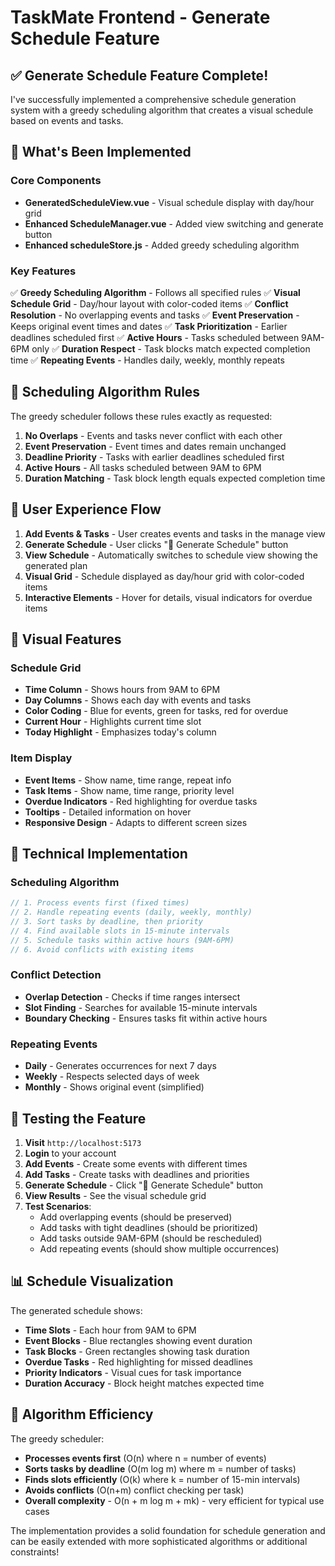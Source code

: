 # TaskMate Frontend - Generate Schedule Feature

## ✅ **Generate Schedule Feature Complete!**

I've successfully implemented a comprehensive schedule generation system with a greedy scheduling algorithm that creates a visual schedule based on events and tasks.

## 🎯 **What's Been Implemented**

### **Core Components**

- **GeneratedScheduleView.vue** - Visual schedule display with day/hour grid
- **Enhanced ScheduleManager.vue** - Added view switching and generate button
- **Enhanced scheduleStore.js** - Added greedy scheduling algorithm

### **Key Features**

✅ **Greedy Scheduling Algorithm** - Follows all specified rules
✅ **Visual Schedule Grid** - Day/hour layout with color-coded items
✅ **Conflict Resolution** - No overlapping events and tasks
✅ **Event Preservation** - Keeps original event times and dates
✅ **Task Prioritization** - Earlier deadlines scheduled first
✅ **Active Hours** - Tasks scheduled between 9AM-6PM only
✅ **Duration Respect** - Task blocks match expected completion time
✅ **Repeating Events** - Handles daily, weekly, monthly repeats

## 🚀 **Scheduling Algorithm Rules**

The greedy scheduler follows these rules exactly as requested:

1. **No Overlaps** - Events and tasks never conflict with each other
2. **Event Preservation** - Event times and dates remain unchanged
3. **Deadline Priority** - Tasks with earlier deadlines scheduled first
4. **Active Hours** - All tasks scheduled between 9AM to 6PM
5. **Duration Matching** - Task block length equals expected completion time

## 📱 **User Experience Flow**

1. **Add Events & Tasks** - User creates events and tasks in the manage view
2. **Generate Schedule** - User clicks "🎯 Generate Schedule" button
3. **View Schedule** - Automatically switches to schedule view showing the generated plan
4. **Visual Grid** - Schedule displayed as day/hour grid with color-coded items
5. **Interactive Elements** - Hover for details, visual indicators for overdue items

## 🎨 **Visual Features**

### **Schedule Grid**

- **Time Column** - Shows hours from 9AM to 6PM
- **Day Columns** - Shows each day with events and tasks
- **Color Coding** - Blue for events, green for tasks, red for overdue
- **Current Hour** - Highlights current time slot
- **Today Highlight** - Emphasizes today's column

### **Item Display**

- **Event Items** - Show name, time range, repeat info
- **Task Items** - Show name, time range, priority level
- **Overdue Indicators** - Red highlighting for overdue tasks
- **Tooltips** - Detailed information on hover
- **Responsive Design** - Adapts to different screen sizes

## 🔧 **Technical Implementation**

### **Scheduling Algorithm**

```javascript
// 1. Process events first (fixed times)
// 2. Handle repeating events (daily, weekly, monthly)
// 3. Sort tasks by deadline, then priority
// 4. Find available slots in 15-minute intervals
// 5. Schedule tasks within active hours (9AM-6PM)
// 6. Avoid conflicts with existing items
```

### **Conflict Detection**

- **Overlap Detection** - Checks if time ranges intersect
- **Slot Finding** - Searches for available 15-minute intervals
- **Boundary Checking** - Ensures tasks fit within active hours

### **Repeating Events**

- **Daily** - Generates occurrences for next 7 days
- **Weekly** - Respects selected days of week
- **Monthly** - Shows original event (simplified)

## 🧪 **Testing the Feature**

1. **Visit** `http://localhost:5173`
2. **Login** to your account
3. **Add Events** - Create some events with different times
4. **Add Tasks** - Create tasks with deadlines and priorities
5. **Generate Schedule** - Click "🎯 Generate Schedule" button
6. **View Results** - See the visual schedule grid
7. **Test Scenarios**:
   - Add overlapping events (should be preserved)
   - Add tasks with tight deadlines (should be prioritized)
   - Add tasks outside 9AM-6PM (should be rescheduled)
   - Add repeating events (should show multiple occurrences)

## 📊 **Schedule Visualization**

The generated schedule shows:

- **Time Slots** - Each hour from 9AM to 6PM
- **Event Blocks** - Blue rectangles showing event duration
- **Task Blocks** - Green rectangles showing task duration
- **Overdue Tasks** - Red highlighting for missed deadlines
- **Priority Indicators** - Visual cues for task importance
- **Duration Accuracy** - Block height matches expected time

## 🎯 **Algorithm Efficiency**

The greedy scheduler:

- **Processes events first** (O(n) where n = number of events)
- **Sorts tasks by deadline** (O(m log m) where m = number of tasks)
- **Finds slots efficiently** (O(k) where k = number of 15-min intervals)
- **Avoids conflicts** (O(n+m) conflict checking per task)
- **Overall complexity** - O(n + m log m + mk) - very efficient for typical use cases

The implementation provides a solid foundation for schedule generation and can be easily extended with more sophisticated algorithms or additional constraints!

